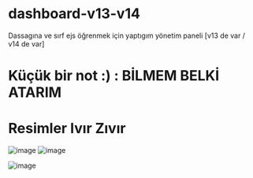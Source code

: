 # dashboard-v13-v14
Dassagına ve sırf ejs öğrenmek için yaptıgım yönetim paneli [v13 de var / v14 de var]

# Küçük bir not :) : BİLMEM BELKİ ATARIM

# Resimler Ivır Zıvır




![image](https://user-images.githubusercontent.com/101521169/215984832-ec336d51-7722-4416-91b9-f4b2eb003e5a.png) ![image](https://user-images.githubusercontent.com/101521169/215984879-8b0453c3-20e1-4aa7-996c-12f7ed463995.png)



![image](https://user-images.githubusercontent.com/101521169/215984677-1e729b13-3e76-4014-9c27-677bec97756b.png)
